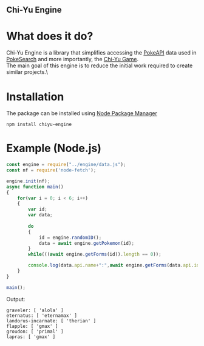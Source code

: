 ## Chi-Yu Engine
# What does it do?
Chi-Yu Engine is a library that simplifies accessing the [PokeAPI](https://pokeapi.co/) data used in [PokeSearch](https://pokemonsearch.github.io) and more importantly, the [Chi-Yu Game](https://pokemonsearch.github.io/chiyu).\
The main goal of this engine is to reduce the initial work required to create similar projects.\
# Installation
The package can be installed using [Node Package Manager](https://www.npmjs.com/)
```console
npm install chiyu-engine
```
# Example (Node.js)
```javascript
const engine = require("../engine/data.js");
const nf = require('node-fetch');

engine.init(nf);
async function main()
{
    for(var i = 0; i < 6; i++)
    {
        var id;
        var data;
        
        do
        {
            id = engine.randomID();
            data = await engine.getPokemon(id);
        }
        while(((await engine.getForms(id)).length == 0));

        console.log(data.api.name+":",await engine.getForms(data.api.id));
    }
}

main();
```
Output:
```
graveler: [ 'alola' ]
eternatus: [ 'eternamax' ]
landorus-incarnate: [ 'therian' ]
flapple: [ 'gmax' ]
groudon: [ 'primal' ]
lapras: [ 'gmax' ]
```

